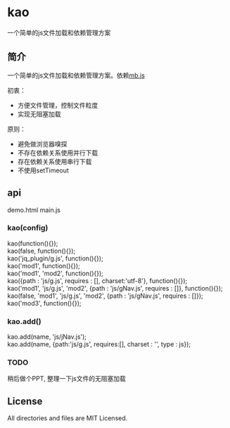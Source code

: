 kao
===

一个简单的js文件加载和依赖管理方案
## 简介 ##

一个简单的js文件加载和依赖管理方案。依赖[mb.js](https://github.com/xwcoder/MessageBus)

初衷：
+   方便文件管理，控制文件粒度
+   实现无阻塞加载

原则：
+   避免做浏览器嗅探
+   不存在依赖关系使用并行下载
+   存在依赖关系使用串行下载
+   不使用setTimeout

## api ##

demo.html   main.js

### kao(config) ###

kao(function(){});  
kao(false, function(){});  
kao('jq_plugin/g.js', function(){});  
kao('mod1', function(){});  
kao('mod1', 'mod2', function(){});  
kao({path : 'js/g.js', requires : [], charset:'utf-8'}, function(){});  
kao('mod1', 'js/g.js', 'mod2', {path : 'js/gNav.js', requires : []}, function(){});  
kao(false, 'mod1', 'js/g.js', 'mod2', {path : 'js/gNav.js', requires : []});  
kao('mod3', function(){});  

### kao.add() ###

kao.add(name, 'js/jNav.js');  
kao.add(name, {path:'js/g.js', requires:[], charset : '', type : js});  

### TODO ###
稍后做个PPT, 整理一下js文件的无阻塞加载

## License ##

All directories and files are MIT Licensed.
